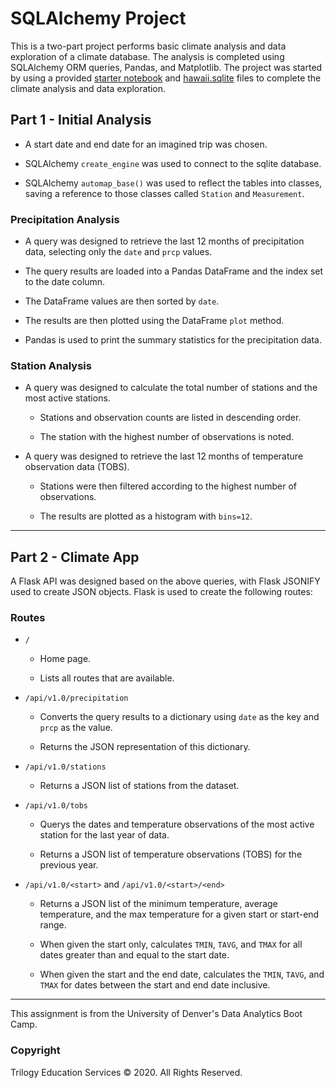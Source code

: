 # SQLAlchemy Project

This is a two-part project performs basic climate analysis and data exploration of a climate database. The analysis is completed using SQLAlchemy ORM queries, Pandas, and Matplotlib. The project was started by using a provided [starter notebook](climate_starter.ipynb) and [hawaii.sqlite](Resources/hawaii.sqlite) files to complete the climate analysis and data exploration.

## Part 1 - Initial Analysis

- A start date and end date for an imagined trip was chosen.

- SQLAlchemy `create_engine` was used to connect to the sqlite database.

- SQLAlchemy `automap_base()` was used to reflect the tables into classes, saving a reference to those classes called `Station` and `Measurement`.

### Precipitation Analysis

- A query was designed to retrieve the last 12 months of precipitation data, selecting only the `date` and `prcp` values.

- The query results are loaded into a Pandas DataFrame and the index set to the date column.

- The DataFrame values are then sorted by `date`.

- The results are then plotted using the DataFrame `plot` method.

- Pandas is used to print the summary statistics for the precipitation data.

### Station Analysis

* A query was designed to calculate the total number of stations and the most active stations. 

  * Stations and observation counts are listed in descending order.

  * The station with the highest number of observations is noted.

* A query was designed to retrieve the last 12 months of temperature observation data (TOBS).

  * Stations were then filtered according to the highest number of observations.

  * The results are plotted as a histogram with `bins=12`.

- - -

## Part 2 - Climate App

A Flask API was designed based on the above queries, with Flask JSONIFY used to create JSON objects. Flask is used to create the following routes:

### Routes

* `/`

  * Home page.

  * Lists all routes that are available.

* `/api/v1.0/precipitation`

  * Converts the query results to a dictionary using `date` as the key and `prcp` as the value.

  * Returns the JSON representation of this dictionary.

* `/api/v1.0/stations`

  * Returns a JSON list of stations from the dataset.

* `/api/v1.0/tobs`
  * Querys the dates and temperature observations of the most active station for the last year of data.
  
  * Returns a JSON list of temperature observations (TOBS) for the previous year.

* `/api/v1.0/<start>` and `/api/v1.0/<start>/<end>`

  * Returns a JSON list of the minimum temperature, average temperature, and the max temperature for a given start or start-end range.

  * When given the start only, calculates `TMIN`, `TAVG`, and `TMAX` for all dates greater than and equal to the start date.

  * When given the start and the end date, calculates the `TMIN`, `TAVG`, and `TMAX` for dates between the start and end date inclusive.
  
  
- - -
This assignment is from the University of Denver's Data Analytics Boot Camp. 
### Copyright

Trilogy Education Services © 2020. All Rights Reserved.

